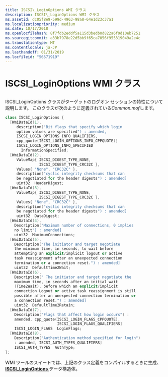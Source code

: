```yaml
---
title: ISCSI\_LoginOptions WMI クラス
description: ISCSI\_LoginOptions WMI クラス
ms.assetid: dc05f8e9-599d-4963-98a8-64e1d23c37a1
ms.localizationpriority: medium
ms.date: 10/17/2018
ms.openlocfilehash: 8f7fdb2eddf5a115d3bedb0d822a6f9d10eb7251
ms.sourcegitcommit: a33b7978e22d5bb9f65ca7056f955319049a2e4c
ms.translationtype: MT
ms.contentlocale: ja-JP
ms.lasthandoff: 01/31/2019
ms.locfileid: "56571919"
---
```

# <a name="iscsiloginoptions-wmi-class"></a>ISCSI\_LoginOptions WMI クラス


## <span id="ddk_iscsi_loginoptions_wmi_class_kr"></span><span id="DDK_ISCSI_LOGINOPTIONS_WMI_CLASS_KR"></span>


ISCSI\_LoginOptions クラスがターゲットのログオン セッションの特性について説明します。 このクラスが次のように定義されている*Common.mof*します。

```cpp
class ISCSI_LoginOptions {
  [WmiDataId(1),
     description("Bit flags that specify which login 
     option values are specified") : amended,
     ISCSI_LOGIN_OPTIONS_INFO_QUALIFIERS,
     cpp_quote(ISCSI_LOGIN_OPTIONS_INFO_CPPQUOTE)]
     ISCSI_LOGIN_OPTIONS_INFO_SPECIFIED  
       InformationSpecified;
  [WmiDataId(2), 
     ValueMap{ ISCSI_DIGEST_TYPE_NONE,
               ISCSI_DIGEST_TYPE_CRC32C }, 
     Values{ "None", "CRC32C" },
     description("cyclic integrity checksums that can 
     be negotiated for the header digests") : amended]
     uint32  HeaderDigest;
  [WmiDataId(3),
     ValueMap{ ISCSI_DIGEST_TYPE_NONE,
               ISCSI_DIGEST_TYPE_CRC32C },
     Values{ "None", "CRC32C" },
     description("cyclic integrity checksums that can 
     be negotiated for the header digests") : amended]
     uint32  DataDigest;
  [WmiDataId(4),
    Description("Maximum number of connections, 0 implies 
    no limit") : amended]
    uint32  MaximumConnections;
  [WmiDataId(5),
    Description("The initiator and target negotiate 
    the minimum time, in seconds, to wait before 
    attempting an explicit/implicit logout or active 
    task reassignment after an unexpected connection
    termination or a connection reset.") : amended]
    uint32  DefaultTime2Wait;
  [WmiDataId(6),
    Description(" The initiator and target negotiate the
    maximum time, in seconds after an initial wait
    (Time2Wait), before which an explicit/implicit
    connection Logout or active task reassignment is still
    possible after an unexpected connection termination or
    a connection reset.") : amended]
    uint32  DefaultTime2Retain;
  [WmiDataId(7),
    Description("Flags that affect how login occurs") :
    amended, cpp_quote(ISCSI_LOGIN_FLAGS_CPPQUOTE),
                       ISCSI_LOGIN_FLAGS_QUALIFIERS]
    ISCSI_LOGIN_FLAGS  LoginFlags;
  [WmiDataId(8),
    Description("Authentication method specified for login")
    : amended, ISCSI_AUTH_TYPES_QUALIFIERS]
    ISCSI_AUTH_TYPES  AuthType;
};
```

WMI ツールのスイートでは、上記のクラス定義をコンパイルするときに生成、 [ **ISCSI\_LoginOptions** ](https://msdn.microsoft.com/library/windows/hardware/ff561541)データ構造体。

 

 





